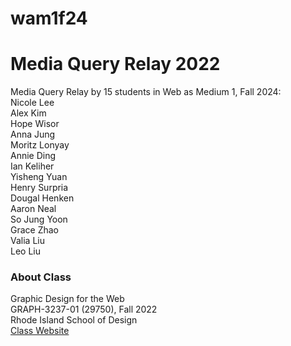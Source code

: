 # wam1f24

# Media Query Relay 2022

Media Query Relay by 15 students in Web as Medium 1, Fall 2024:<br>
Nicole Lee<br>
Alex Kim <br>
Hope Wisor<br>
Anna Jung<br>
Moritz Lonyay<br>
Annie Ding<br>
Ian Keliher<br>
Yisheng Yuan<br>
Henry Surpria<br>
Dougal Henken<br>
Aaron Neal<br>
So Jung Yoon<br>
Grace Zhao <br>
Valia Liu<br>
Leo Liu<br>

### About Class
Graphic Design for the Web<br>
GRAPH-3237-01 (29750), Fall 2022<br>
Rhode Island School of Design<br>
[Class Website](https://mkim.netlify.app/wam1f24/)
